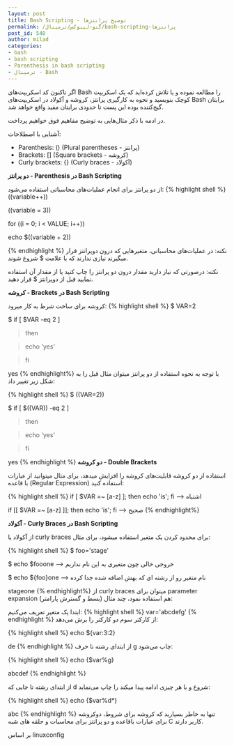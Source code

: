 ```yaml
---
layout: post
title: Bash Scripting - توضیح پرانتزها
permalink: /گنو-لینوکس/ترمینال/bash-scripting-پرانتزها
post_id: 548
author: milad
categories: 
- bash
- bash scripting
- Parenthesis in bash scripting
- ترمینال - Bash
---
```


اگر تاکنون کد اسکریپت‌های Bash را مطالعه نموده و یا تلاش کرده‌اید که یک اسکریپت کوچک بنویسید و نحوه به کارگیری پرانتز، کروشه و آکولاد در اسکریپت‌های Bash برایتان گیج‌کننده بوده این پست تا حدودی برایتان مفید واقع خواهد شد.

در ادمه با ذکر مثال‌هایی به توضیح مفاهیم فوق خواهیم پرداخت.


آشنایی با اصطلاحات:

- Parenthesis: () (Plural parentheses - پرانتز)
- Brackets: [] (Square brackets - کروشه)
- Curly brackets: {} (Curly braces - آکولاد)

**دو پرانتز - Parenthesis در Bash Scripting**

از دو پرانتز برای انجام عملیات‌های محاسباتی استفاده می‌شود:
{% highlight shell %}
((variable++))

((variable = 3))

for ((i = 0; i < VALUE; i++))

echo $((variable + 2))

{% endhighlight %}
نکته: در عملیات‌های محاسباتی، متغیرهایی که درون دوپرانتز قرار میگیرند نیازی ندارند که با علامت $ شروع شوند.

نکته: درصورتی که نیاز دارید مقدار درون دو پرانتز را چاپ کنید یا از مقدار آن استفاده نمایید قبل از دوپرانتز $ قرار دهید.

**کروشه - Brackets در Bash Scripting**

کروشه برای ساخت شرط به کار میرود:
{% highlight shell %}
$ VAR=2

$ if [ $VAR -eq 2 ]

> then

> echo 'yes'

> fi

yes
{% endhighlight%}
با توجه به نحوه استفاده از دو پرانتز میتوان مثال قبل را به شکل زیر تغییر داد:

{% highlight shell %}
$ ((VAR=2))

$ if [ $((VAR)) -eq 2 ]

> then

> echo 'yes'

> fi

yes
{% endhighlight %}
**دو کروشه - Double Brackets**

استفاده از دو کروشه قابلیت‌های کروشه را افزایش میدهد، برای مثال میتوانید از عبارات با قاعده (Regular Expression) استفاده کنید:

{% highlight shell %}
if [ $VAR =~ [a-z] ]; then echo 'is'; fi --> اشتباه

if [[ $VAR =~ [a-z] ]]; then echo 'is'; fi --> صحیح
{% endhighlight%}

**آکولاد - Curly Braces در Bash Scripting**

از آکولاد یا curly braces برای محدود کردن یک متغیر استفاده میشود، برای مثال:

{% highlight shell %}
$ foo='stage'

$ echo $fooone --> خروجی خالی چون متغیری به این نام نداریم

$ echo ${foo}one --> نام متغیر رو از رشته ای که بهش اضافه شده جدا کرده

stageone
{% endhighlight%}
از curly braces میتوان برای parameter expansion (بسط و گسترش پارامتر) هم استفاده نمود، چند مثال:

ابتدا یک متغیر تعریف می‌کنیم:
{% highlight shell %}
var='abcdefg'
{% endhighlight %}
از کارکتر سوم دو کارکتر را برش می‌دهد:

{% highlight shell %}
echo ${var:3:2}

de
{% endhighlight %}
از ابتدای رشته تا حرف g چاپ می‌شود:

{% highlight shell %}
echo {$var%g}

abcdef
{% endhighlight %}

از ابتدای رشته تا جایی که d شروع و با هر چیزی ادامه پیدا میکند را چاپ می‌نماید:

{% highlight shell %}
echo {$var%d*}

abc
{% endhighlight %}
تنها به خاطر بسپارید که کروشه برای شروط، دوکروشه برای عبارات باقاعده و دو پرانتز برای محاسبات و حلقه های شبه C کاربر دارند.

بر اساس linuxconfig